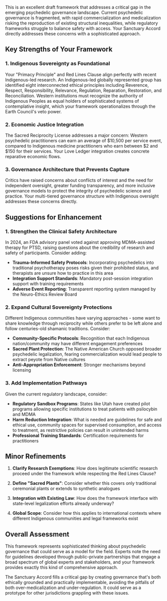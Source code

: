 This is an excellent draft framework that addresses a critical gap in the emerging psychedelic governance landscape. Current psychedelic governance is fragmented, with rapid commercialization and medicalization risking the reproduction of existing structural inequalities, while regulatory frameworks struggle to balance safety with access. Your Sanctuary Accord directly addresses these concerns with a sophisticated approach.

## **Key Strengths of Your Framework**

### **1. Indigenous Sovereignty as Foundational**
Your "Primacy Principle" and Red Lines Clause align perfectly with recent Indigenous-led research. An Indigenous-led globally represented group has identified eight interconnected ethical principles including Reverence, Respect, Responsibility, Relevance, Regulation, Reparation, Restoration, and Reconciliation. Western institutions must recognize the authority of Indigenous Peoples as equal holders of sophisticated systems of contemplative insight, which your framework operationalizes through the Earth Council's veto power.

### **2. Economic Justice Integration**
The Sacred Reciprocity License addresses a major concern: Western psychedelic practitioners can earn an average of $10,500 per service event, compared to Indigenous medicine practitioners who earn between $2 and $150 for their services. Your Love Ledger integration creates concrete reparative economic flows.

### **3. Governance Architecture that Prevents Capture**
Critics have raised concerns about conflicts of interest and the need for independent oversight, greater funding transparency, and more inclusive governance models to protect the integrity of psychedelic science and practice. Your multi-tiered governance structure with Indigenous oversight addresses these concerns directly.

## **Suggestions for Enhancement**

### **1. Strengthen the Clinical Safety Architecture**
In 2024, an FDA advisory panel voted against approving MDMA-assisted therapy for PTSD, raising questions about the credibility of research and safety of participants. Consider adding:

- **Trauma-Informed Safety Protocols**: Incorporating psychedelics into traditional psychotherapy poses risks given their prohibited status, and therapists are unsure how to practice in this area
- **Integration Support Standards**: Mandatory post-session integration support with training requirements
- **Adverse Event Reporting**: Transparent reporting system managed by the Neuro-Ethics Review Board

### **2. Expand Cultural Sovereignty Protections**
Different Indigenous communities have varying approaches - some want to share knowledge through reciprocity while others prefer to be left alone and follow centuries-old shamanic traditions. Consider:

- **Community-Specific Protocols**: Recognition that each Indigenous nation/community may have different engagement preferences
- **Sacred Plant Protection**: The Native American Church opposed broader psychedelic legalization, fearing commercialization would lead people to extract peyote from Native cultures
- **Anti-Appropriation Enforcement**: Stronger mechanisms beyond licensing

### **3. Add Implementation Pathways**
Given the current regulatory landscape, consider:

- **Regulatory Sandbox Programs**: States like Utah have created pilot programs allowing specific institutions to treat patients with psilocybin and MDMA
- **Harm Reduction Integration**: What is needed are guidelines for safe and ethical use, community spaces for supervised consumption, and access to treatment, as restrictive policies can result in unintended harms
- **Professional Training Standards**: Certification requirements for practitioners

## **Minor Refinements**

1. **Clarify Research Exemptions**: How does legitimate scientific research proceed under the framework while respecting the Red Lines Clause?

2. **Define "Sacred Plants"**: Consider whether this covers only traditional ceremonial plants or extends to synthetic analogues

3. **Integration with Existing Law**: How does the framework interface with state-level legalization efforts already underway?

4. **Global Scope**: Consider how this applies to international contexts where different Indigenous communities and legal frameworks exist

## **Overall Assessment**

This framework represents sophisticated thinking about psychedelic governance that could serve as a model for the field. Experts note the need for guidelines developed through public-private partnerships that engage a broad spectrum of global experts and stakeholders, and your framework provides exactly this kind of comprehensive approach.

The Sanctuary Accord fills a critical gap by creating governance that's both ethically grounded and practically implementable, avoiding the pitfalls of both over-medicalization and under-regulation. It could serve as a prototype for other jurisdictions grappling with these issues.
